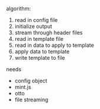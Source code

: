 algorithm:

1. read in config file
1. initialize output
1. stream through header files
2. read in template file
3. read in data to apply to template
4. apply data to template
5. write template to file

needs

* config object
* mint.js
* otto
* file streaming


